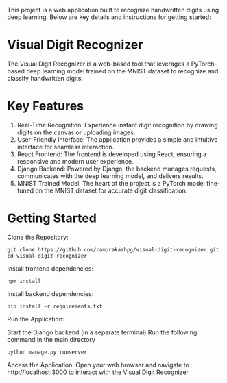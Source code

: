 This project is a web application built to recognize handwritten digits using deep learning. Below are key details and instructions for getting started:

# Visual Digit Recognizer
The Visual Digit Recognizer is a web-based tool that leverages a PyTorch-based deep learning model trained on the MNIST dataset to recognize and classify handwritten digits.

# Key Features
1. Real-Time Recognition: Experience instant digit recognition by drawing digits on the canvas or uploading images.
2. User-Friendly Interface: The application provides a simple and intuitive interface for seamless interaction.
3. React Frontend: The frontend is developed using React, ensuring a responsive and modern user experience.
4. Django Backend: Powered by Django, the backend manages requests, communicates with the deep learning model, and delivers results.
5. MNIST Trained Model: The heart of the project is a PyTorch model fine-tuned on the MNIST dataset for accurate digit classification.
# Getting Started
Clone the Repository:
```
git clone https://github.com/ramprakashpg/visual-digit-recognizer.git
cd visual-digit-recognizer
```

Install frontend dependencies:
```
npm install
```

Install backend dependencies:
```
pip install -r requirements.txt
```
Run the Application:

Start the Django backend (in a separate terminal)
Run the following command in the main directory
``` 
python manage.py runserver
```
Access the Application:
Open your web browser and navigate to http://localhost:3000 to interact with the Visual Digit Recognizer.
